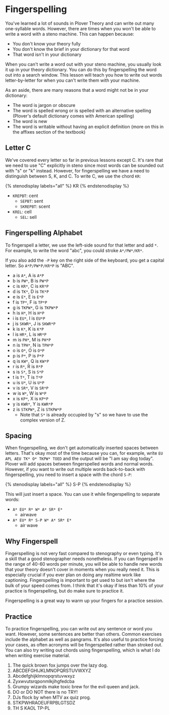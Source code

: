 # Fingerspelling

You've learned a lot of sounds in Plover Theory and can write out many one-syllable words. However, there are times when you won't be able to write a word with a steno machine. This can happen because:

- You don't know your theory fully
- You don't know the brief in your dictionary for that word
- That word isn't in your dictionary

When you can't write a word out with your steno machine, you usually look it up in your theory dictionary. You can do this by fingerspelling the word out into a search window. This lesson will teach you how to write out words letter-by-letter for when you can't write them with your machine.

As an aside, there are many reasons that a word might not be in your dictionary:

- The word is jargon or obscure
- The word is spelled wrong or is spelled with an alternative spelling (Plover's default dictionary comes with American spelling)
- The word is new
- The word is writable without having an explicit definition (more on this in the affixes section of the textbook)

## Letter C

We've covered every letter so far in previous lessons except C. It's rare that we need to use "C" explicitly in steno since most words can be sounded out with "s" or "k" instead. However, for fingerspelling we have a need to distinguish between S, K, and C. To write C, we use the chord `KR`:

{% stenodisplay labels="all" %}
KR
{% endstenodisplay %}

* `KREPBT`: cent
  - `SEPBT`: sent
  - `SKREPBT`: scent
* `KREL`: cell
  - `SEL`: sell

## Fingerspelling Alphabet

To fingerspell a letter, we use the left-side sound for that letter and add `*`. For example, to write the word "abc", you could stroke `A*/PW*/KR*`.

If you also add the `-P` key on the right side of the keyboard, you get a capital letter. So `A*P/PW*P/KR*P` is "ABC".

- a is `A*`, A is `A*P`
- b is `PW*`, B is `PW*P`
- c is `KR*`, C is `KR*P`
- d is `TK*`, D is `TK*P`
- e is `E*`, E is `E*P`
- f is `TP*`, F is `TP*P`
- g is `TKPW*`, G is `TKPW*P`
- h is `H*`, H is `H*P`
- i is `EU*`, I is `EU*P`
- j is `SKWR*`, J is `SKWR*P`
- k is `K*`, K is `K*P`
- l is `HR*`, L is `HR*P`
- m is `PH*`, M is `PH*P`
- n is `TPH*`, N is `TPH*P`
- o is `O*`, O is `O*P`
- p is `P*`, P is `P*P`
- q is `KW*`, Q is `KW*P`
- r is `R*`, R is `R*P`
- s is `S*`, S is `S*P`
- t is `T*`, T is `T*P`
- u is `U*`, U is `U*P`
- v is `SR*`, V is `SR*P`
- w is `W*`, W is `W*P`
- x is `KP*`, X is `KP*P`
- y is `KWR*`, Y is `KWR*P`
- z is `STKPW*`, Z is `STKPW*P`
  * Note that `S*` is already occupied by "s" so we have to use the complex version of Z.

## Spacing

When fingerspelling, we don't get automatically inserted spaces between letters. That's okay most of the time because you can, for example, write `EU APL AEU TK* O* TKPW* TOED` and the output will be "I am say dog today". Plover will add spaces between fingerspelled words and normal words. However, if you want to write out multiple words back-to-back with fingerspelling, you need to insert a space with the chord `S-P`:

{% stenodisplay labels="all" %}
S-P
{% endstenodisplay %}

This will just insert a space. You can use it while fingerspelling to separate words:

- `A* EU* R* W* A* SR* E*`
  - airwave
- `A* EU* R* S-P W* A* SR* E*`
  - air wave

## Why Fingerspell

Fingerspelling is not very fast compared to stenography or even typing. It's a skill that a good stenographer needs nonetheless. If you can fingerspell in the range of 40-60 words per minute, you will be able to handle new words that your theory doesn't cover in moments when you really need it. This is especially crucial if you ever plan on doing any realtime work like captioning. Fingerspelling is important to get used to but isn't where the bulk of your speed comes from. I think that it's okay if less than 10% of your practice is fingerspelling, but do make sure to practice it.

Fingerspelling is a great way to warm up your fingers for a practice session.

## Practice

To practice fingerspelling, you can write out any sentence or word you want. However, some sentences are better than others. Common exercises include the alphabet as well as pangrams. It's also useful to practice forcing your cases, as often acronyms will be fingerspelled rather than stroked out. You can also try writing out chords using fingerspelling, which is what I do when writing exercise material.

1. The quick brown fox jumps over the lazy dog.
2. ABCDEFGHIJKLMNOPQRSTUVWXYZ
3. Abcdefghijklmnopqrstuvwxyz
4. Zyxwvutsrqponmlkjihgfedcba
5. Grumpy wizards make toxic brew for the evil queen and jack.
6. DO or DO NOT there is no TRY!
7. DJs flock by when MTV ax quiz prog.
8. STKPWHRAOEUFRPBLGTSDZ
9. TH S KAOL TP-PL